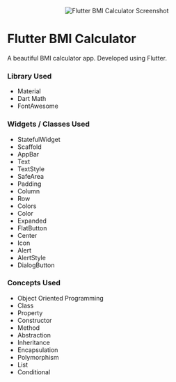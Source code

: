 <p align="center">
    <img src="readme-assets/flutter-bmi-calculator.png" alt="Flutter BMI Calculator Screenshot">
</p>

# Flutter BMI Calculator

A beautiful BMI calculator app. Developed using Flutter.

### Library Used

- Material
- Dart Math
- FontAwesome

### Widgets / Classes Used

- StatefulWidget
- Scaffold
- AppBar
- Text
- TextStyle
- SafeArea
- Padding
- Column
- Row
- Colors
- Color
- Expanded
- FlatButton
- Center
- Icon
- Alert
- AlertStyle
- DialogButton

### Concepts Used

- Object Oriented Programming
- Class
- Property
- Constructor
- Method
- Abstraction
- Inheritance
- Encapsulation
- Polymorphism
- List
- Conditional

